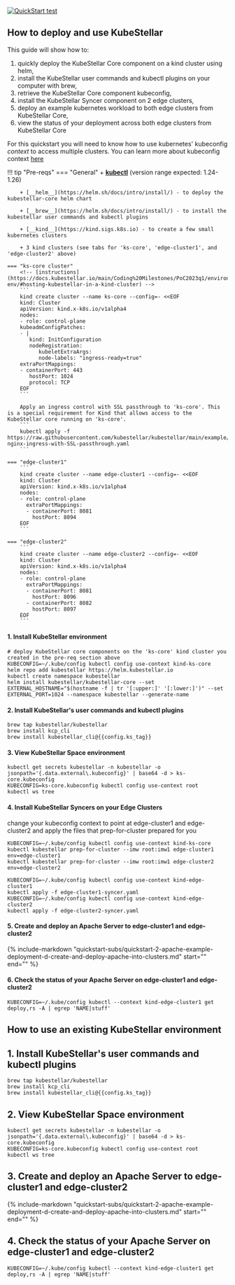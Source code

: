 
[![QuickStart test]({{config.repo_url}}/actions/workflows/docs-ecutable-qs.yml/badge.svg?branch={{config.ks_branch}})]({{config.repo_url}}/actions/workflows/docs-ecutable-qs.yml)&nbsp;&nbsp;&nbsp;

<!-- 
!!! tip "Estimated time to complete this example:" 
    ~4 minutes (after installing prerequisites) -->

## How to deploy and use KubeStellar

This guide will show how to:

1. quickly deploy the KubeStellar Core component on a kind cluster using helm, 
2. install the KubeStellar user commands and kubectl plugins on your computer with brew,
3. retrieve the KubeStellar Core component kubeconfig, 
4. install the KubeStellar Syncer component on 2 edge clusters, 
5. deploy an example kubernetes workload to both edge clusters from KubeStellar Core,
6. view the status of your deployment across both edge clusters from KubeStellar Core

For this quickstart you will need to know how to use kubernetes' kubeconfig *context* to access multiple clusters.  You can learn more about kubeconfig context [here](https://kubernetes.io/docs/tasks/access-application-cluster/configure-access-multiple-clusters/)

!!! tip "Pre-reqs"
    === "General"
        + [__kubectl__](https://kubernetes.io/docs/tasks/tools/) (version range expected: 1.24-1.26)

        + [__helm__](https://helm.sh/docs/intro/install/) - to deploy the kubestellar-core helm chart
        
        + [__brew__](https://helm.sh/docs/intro/install/) - to install the kubestellar user commands and kubectl plugins
        
        + [__kind__](https://kind.sigs.k8s.io) - to create a few small kubernetes clusters

        + 3 kind clusters (see tabs for 'ks-core', 'edge-cluster1', and 'edge-cluster2' above)
        
    === "ks-core cluster"
        <!-- [instructions](https://docs.kubestellar.io/main/Coding%20Milestones/PoC2023q1/environments/dev-env/#hosting-kubestellar-in-a-kind-cluster) -->
        ```
        kind create cluster --name ks-core --config=- <<EOF
        kind: Cluster
        apiVersion: kind.x-k8s.io/v1alpha4
        nodes:
        - role: control-plane
        kubeadmConfigPatches:
        - |
           kind: InitConfiguration
           nodeRegistration:
              kubeletExtraArgs:
              node-labels: "ingress-ready=true"
        extraPortMappings:
        - containerPort: 443
           hostPort: 1024
           protocol: TCP
        EOF
        ```

        Apply an ingress control with SSL passthrough to 'ks-core'. This is a special requirement for Kind that allows access to the KubeStellar core running on 'ks-core'.
        ```
        kubectl apply -f https://raw.githubusercontent.com/kubestellar/kubestellar/main/example/kind-nginx-ingress-with-SSL-passthrough.yaml
        ```

    === "edge-cluster1"
        ```
        kind create cluster --name edge-cluster1 --config=- <<EOF
        kind: Cluster
        apiVersion: kind.x-k8s.io/v1alpha4
        nodes:
        - role: control-plane
          extraPortMappings:
          - containerPort: 8081
            hostPort: 8094
        EOF
        ```

    === "edge-cluster2"
        ```
        kind create cluster --name edge-cluster2 --config=- <<EOF
        kind: Cluster
        apiVersion: kind.x-k8s.io/v1alpha4
        nodes:
        - role: control-plane
          extraPortMappings:
          - containerPort: 8081
            hostPort: 8096
          - containerPort: 8082
            hostPort: 8097
        EOF
        ```
   
#### 1. Install KubeStellar environment

```
# deploy KubeStellar core components on the 'ks-core' kind cluster you created in the pre-req section above
KUBECONFIG=~/.kube/config kubectl config use-context kind-ks-core
helm repo add kubestellar https://helm.kubestellar.io
kubectl create namespace kubestellar
helm install kubestellar/kubestellar-core --set EXTERNAL_HOSTNAME="$(hostname -f | tr '[:upper:]' '[:lower:]')" --set EXTERNAL_PORT=1024 --namespace kubestellar --generate-name
```


#### 2. Install KubeStellar's user commands and kubectl plugins

```
brew tap kubestellar/kubestellar
brew install kcp_cli
brew install kubestellar_cli@{{config.ks_tag}}
```

#### 3. View KubeStellar Space environment

```
kubectl get secrets kubestellar -n kubestellar -o jsonpath='{.data.external\.kubeconfig}' | base64 -d > ks-core.kubeconfig
KUBECONFIG=ks-core.kubeconfig kubectl config use-context root
kubectl ws tree
```

#### 4. Install KubeStellar Syncers on your Edge Clusters
change your kubeconfig context to point at edge-cluster1 and edge-cluster2 and apply the files that prep-for-cluster prepared for you

```
KUBECONFIG=~/.kube/config kubectl config use-context kind-ks-core
kubectl kubestellar prep-for-cluster --imw root:imw1 edge-cluster1 env=edge-cluster1
kubectl kubestellar prep-for-cluster --imw root:imw1 edge-cluster2 env=edge-cluster2
```

```
KUBECONFIG=~/.kube/config kubectl config use-context kind-edge-cluster1
kubectl apply -f edge-cluster1-syncer.yaml
KUBECONFIG=~/.kube/config kubectl config use-context kind-edge-cluster2
kubectl apply -f edge-cluster2-syncer.yaml
```

#### 5. Create and deploy an Apache Server to edge-cluster1 and edge-cluster2

{%
   include-markdown "quickstart-subs/quickstart-2-apache-example-deployment-d-create-and-deploy-apache-into-clusters.md"
   start="<!--quickstart-2-apache-example-deployment-d-create-and-deploy-apache-into-clusters-start-->"
   end="<!--quickstart-2-apache-example-deployment-d-create-and-deploy-apache-into-clusters-end-->"
%}

#### 6. Check the status of your Apache Server on edge-cluster1 and edge-cluster2

```
KUBECONFIG=~/.kube/config kubectl --context kind-edge-cluster1 get deploy,rs -A | egrep 'NAME|stuff'
```

## How to use an existing KubeStellar environment

## 1. Install KubeStellar's user commands and kubectl plugins

```
brew tap kubestellar/kubestellar
brew install kcp_cli
brew install kubestellar_cli@{{config.ks_tag}}
```

## 2. View KubeStellar Space environment

```
kubectl get secrets kubestellar -n kubestellar -o jsonpath='{.data.external\.kubeconfig}' | base64 -d > ks-core.kubeconfig
KUBECONFIG=ks-core.kubeconfig kubectl config use-context root
kubectl ws tree
```

## 3. Create and deploy an Apache Server to edge-cluster1 and edge-cluster2

{%
   include-markdown "quickstart-subs/quickstart-2-apache-example-deployment-d-create-and-deploy-apache-into-clusters.md"
   start="<!--quickstart-2-apache-example-deployment-d-create-and-deploy-apache-into-clusters-start-->"
   end="<!--quickstart-2-apache-example-deployment-d-create-and-deploy-apache-into-clusters-end-->"
%}

## 4. Check the status of your Apache Server on edge-cluster1 and edge-cluster2

```
KUBECONFIG=~/.kube/config kubectl --context kind-edge-cluster1 get deploy,rs -A | egrep 'NAME|stuff'
```